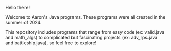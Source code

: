 Hello there!

Welcome to Aaron's Java programs. These programs were all created in the summer of 2024.

This repository includes programs that range from easy code (ex: valid.java and math_algs) to complicated but fascinating projects (ex: adv_rps.java and battleship.java), so feel free to explore!
